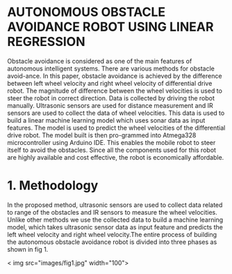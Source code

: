 # AUTONOMOUS OBSTACLE AVOIDANCE ROBOT USING LINEAR REGRESSION
Obstacle avoidance is considered as one of the main features of autonomous intelligent systems. There are various methods for obstacle avoid-ance. In this paper, obstacle avoidance is achieved by the difference between left wheel velocity and right wheel velocity of differential drive robot. The magnitude of difference between the wheel velocities is used to steer the robot in correct direction. Data is collected by driving the robot manually. Ultrasonic sensors are used for distance measurement and IR sensors are used to collect the data of wheel velocities. This data is used to build a linear machine learning model which uses sonar data as input features. The model is used to predict the wheel velocities of the differential drive robot. The model built is then pro-grammed into Atmega328 microcontroller using Arduino IDE. This enables the mobile robot to steer itself to avoid the obstacles. Since all the components used for this robot are highly available and cost effective, the robot is economically affordable.
# 1. Methodology
In the proposed method, ultrasonic sensors are used to collect data related to range of the obstacles and IR sensors to measure the wheel velocities. Unlike other methods we use the collected data to build a machine learning model, which takes ultrasonic sensor data as input feature and predicts the left wheel velocity and right wheel velocity.The entire process of building the autonomous obstacle avoidance robot is divided into three phases as shown in fig 1.

< img src="images/fig1.jpg" width="100">


